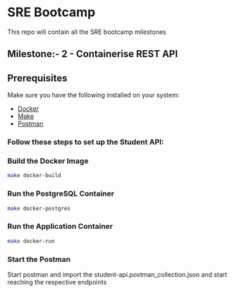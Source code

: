 
# SRE Bootcamp

This repo will contain all the SRE bootcamp milestones

## Milestone:-  2 - Containerise REST API


## Prerequisites


Make sure you have the following installed on your system:

- [Docker](https://docs.docker.com/desktop/install/linux/)
- [Make](https://www.gnu.org/software/make/#download)
- [Postman](https://www.postman.com/downloads/)


### Follow these steps to set up the Student API:


###  Build the Docker Image
```bash
make docker-build
```

###  Run the PostgreSQL Container
```bash
make docker-postgres
```

###  Run the Application Container
```bash
make docker-run
```

###  Start the Postman
Start postman and import the student-api.postman_collection.json and start reaching the respective endpoints
